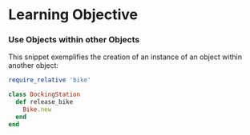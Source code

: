 # Learning Objective

### Use Objects within other Objects

This snippet exemplifies the creation of an instance of an object within another object:


```ruby
require_relative 'bike'

class DockingStation
  def release_bike
    Bike.new
  end
end
```
